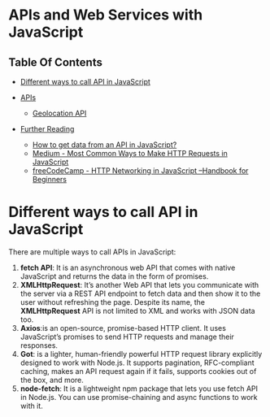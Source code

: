 # APIs and Web Services with JavaScript

## Table Of Contents
- [Different ways to call API in JavaScript](#Different-ways-to-call-API-in-JavaScript)
- [APIs]()
    - [Geolocation API](https://github.com/nyangweso-rodgers/JavaScript_Projects/tree/main/APIs_and_Data_in_Javascript/Geolocation_API)
    
- [Further Reading]()
    - [How to get data from an API in JavaScript?](https://rapidapi.com/guides/how-to-get-data-from-api-javascript?utm_source=twitter.com%2FRapid_API&utm_medium=DevRel&utm_campaign=DevRel)
    - [Medium - Most Common Ways to Make HTTP Requests in JavaScript](https://javascript.plainenglish.io/most-common-ways-to-make-http-requests-in-javascript-85c112ecf48a)
    - [freeCodeCamp - HTTP Networking in JavaScript –Handbook for Beginners](https://www.freecodecamp.org/news/http-full-course/)

# Different ways to call API in JavaScript
There are multiple ways to call APIs in JavaScript:
1. __fetch API__:  It is an asynchronous web API that comes with native JavaScript and returns the data in the form of promises.
2. __XMLHttpRequest__: It’s another Web API that lets you communicate with the server via a REST API endpoint to fetch data and then show it to the user without refreshing the page. Despite its name, the __XMLHttpRequest__ API is not limited to XML and works with JSON data too.
3. __Axios__:is an open-source, promise-based HTTP client. It uses JavaScript’s promises to send HTTP requests and manage their responses.
4. __Got__: is a lighter, human-friendly powerful HTTP request library explicitly designed to work with Node.js. It supports pagination, RFC-compliant caching, makes an API request again if it fails, supports cookies out of the box, and more.
5. __node-fetch__: It is a lightweight npm package that lets you use fetch API in Node.js. You can use promise-chaining and async functions to work with it.

